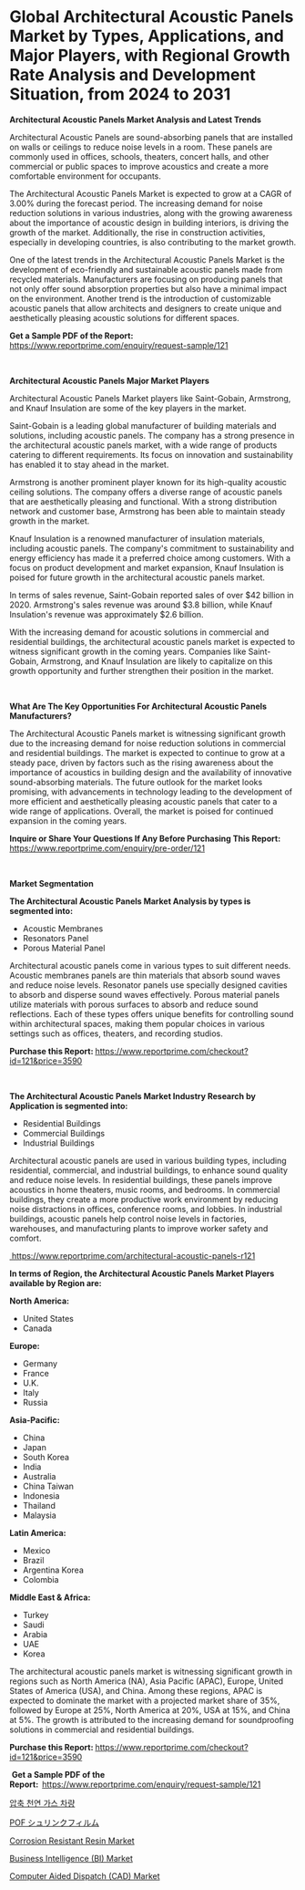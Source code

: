 <p><h1>Global Architectural Acoustic Panels Market by Types, Applications, and Major Players, with Regional Growth Rate Analysis and Development Situation, from 2024 to 2031</h1></p><p><strong>Architectural Acoustic Panels Market Analysis and Latest Trends</strong></p>
<p><p>Architectural Acoustic Panels are sound-absorbing panels that are installed on walls or ceilings to reduce noise levels in a room. These panels are commonly used in offices, schools, theaters, concert halls, and other commercial or public spaces to improve acoustics and create a more comfortable environment for occupants.</p><p>The Architectural Acoustic Panels Market is expected to grow at a CAGR of 3.00% during the forecast period. The increasing demand for noise reduction solutions in various industries, along with the growing awareness about the importance of acoustic design in building interiors, is driving the growth of the market. Additionally, the rise in construction activities, especially in developing countries, is also contributing to the market growth.</p><p>One of the latest trends in the Architectural Acoustic Panels Market is the development of eco-friendly and sustainable acoustic panels made from recycled materials. Manufacturers are focusing on producing panels that not only offer sound absorption properties but also have a minimal impact on the environment. Another trend is the introduction of customizable acoustic panels that allow architects and designers to create unique and aesthetically pleasing acoustic solutions for different spaces.</p></p>
<p><strong>Get a Sample PDF of the Report:&nbsp;</strong> <a href="https://www.reportprime.com/enquiry/request-sample/121">https://www.reportprime.com/enquiry/request-sample/121</a></p>
<p>&nbsp;</p>
<p><strong>Architectural Acoustic Panels Major Market Players</strong></p>
<p><p>Architectural Acoustic Panels Market players like Saint-Gobain, Armstrong, and Knauf Insulation are some of the key players in the market. </p><p>Saint-Gobain is a leading global manufacturer of building materials and solutions, including acoustic panels. The company has a strong presence in the architectural acoustic panels market, with a wide range of products catering to different requirements. Its focus on innovation and sustainability has enabled it to stay ahead in the market.</p><p>Armstrong is another prominent player known for its high-quality acoustic ceiling solutions. The company offers a diverse range of acoustic panels that are aesthetically pleasing and functional. With a strong distribution network and customer base, Armstrong has been able to maintain steady growth in the market.</p><p>Knauf Insulation is a renowned manufacturer of insulation materials, including acoustic panels. The company's commitment to sustainability and energy efficiency has made it a preferred choice among customers. With a focus on product development and market expansion, Knauf Insulation is poised for future growth in the architectural acoustic panels market.</p><p>In terms of sales revenue, Saint-Gobain reported sales of over $42 billion in 2020. Armstrong's sales revenue was around $3.8 billion, while Knauf Insulation's revenue was approximately $2.6 billion.</p><p>With the increasing demand for acoustic solutions in commercial and residential buildings, the architectural acoustic panels market is expected to witness significant growth in the coming years. Companies like Saint-Gobain, Armstrong, and Knauf Insulation are likely to capitalize on this growth opportunity and further strengthen their position in the market.</p></p>
<p>&nbsp;</p>
<p><strong>What Are The Key Opportunities For Architectural Acoustic Panels Manufacturers?</strong></p>
<p><p>The Architectural Acoustic Panels market is witnessing significant growth due to the increasing demand for noise reduction solutions in commercial and residential buildings. The market is expected to continue to grow at a steady pace, driven by factors such as the rising awareness about the importance of acoustics in building design and the availability of innovative sound-absorbing materials. The future outlook for the market looks promising, with advancements in technology leading to the development of more efficient and aesthetically pleasing acoustic panels that cater to a wide range of applications. Overall, the market is poised for continued expansion in the coming years.</p></p>
<p><strong>Inquire or Share Your Questions If Any Before Purchasing This Report:</strong> <a href="https://www.reportprime.com/enquiry/pre-order/121">https://www.reportprime.com/enquiry/pre-order/121</a></p>
<p>&nbsp;</p>
<p><strong>Market Segmentation</strong></p>
<p><strong>The Architectural Acoustic Panels Market Analysis by types is segmented into:</strong></p>
<p><ul><li>Acoustic Membranes</li><li>Resonators Panel</li><li>Porous Material Panel</li></ul></p>
<p><p>Architectural acoustic panels come in various types to suit different needs. Acoustic membranes panels are thin materials that absorb sound waves and reduce noise levels. Resonator panels use specially designed cavities to absorb and disperse sound waves effectively. Porous material panels utilize materials with porous surfaces to absorb and reduce sound reflections. Each of these types offers unique benefits for controlling sound within architectural spaces, making them popular choices in various settings such as offices, theaters, and recording studios.</p></p>
<p><strong>Purchase this Report:&nbsp;</strong><a href="https://www.reportprime.com/checkout?id=121&price=3590">https://www.reportprime.com/checkout?id=121&price=3590</a></p>
<p>&nbsp;</p>
<p><strong>The Architectural Acoustic Panels Market Industry Research by Application is segmented into:</strong></p>
<p><ul><li>Residential Buildings</li><li>Commercial Buildings</li><li>Industrial Buildings</li></ul></p>
<p><p>Architectural acoustic panels are used in various building types, including residential, commercial, and industrial buildings, to enhance sound quality and reduce noise levels. In residential buildings, these panels improve acoustics in home theaters, music rooms, and bedrooms. In commercial buildings, they create a more productive work environment by reducing noise distractions in offices, conference rooms, and lobbies. In industrial buildings, acoustic panels help control noise levels in factories, warehouses, and manufacturing plants to improve worker safety and comfort.</p></p>
<p><a href="https://www.reportprime.com/architectural-acoustic-panels-r121">&nbsp;https://www.reportprime.com/architectural-acoustic-panels-r121</a></p>
<p><strong>In terms of Region, the Architectural Acoustic Panels Market Players available by Region are:</strong></p>
<p>
    <p> <strong> North America: </strong>
        <ul>
            <li>United States</li>
            <li>Canada</li>
        </ul>
        </p> 
    <p> <strong> Europe: </strong>
        <ul>
            <li>Germany</li>
            <li>France</li>
            <li>U.K.</li>
            <li>Italy</li>
            <li>Russia</li>
        </ul>
        </p> 
    <p> <strong> Asia-Pacific: </strong>
        <ul>
            <li>China</li>
            <li>Japan</li>
            <li>South Korea</li>
            <li>India</li>
            <li>Australia</li>
            <li>China Taiwan</li>
            <li>Indonesia</li>
            <li>Thailand</li>
            <li>Malaysia</li>
        </ul>
        </p> 
    <p> <strong> Latin America: </strong>
        <ul>
            <li>Mexico</li>
            <li>Brazil</li>
            <li>Argentina Korea</li>
            <li>Colombia</li>
        </ul>
        </p> 
    <p> <strong> Middle East & Africa: </strong>
        <ul>
            <li>Turkey</li>
            <li>Saudi</li>
            <li>Arabia</li>
            <li>UAE</li>
            <li>Korea</li>
        </ul>
    </p>
    </p>
<p><p>The architectural acoustic panels market is witnessing significant growth in regions such as North America (NA), Asia Pacific (APAC), Europe, United States of America (USA), and China. Among these regions, APAC is expected to dominate the market with a projected market share of 35%, followed by Europe at 25%, North America at 20%, USA at 15%, and China at 5%. The growth is attributed to the increasing demand for soundproofing solutions in commercial and residential buildings.</p></p>
<p><strong>Purchase this Report: </strong><a href="https://www.reportprime.com/checkout?id=121&price=3590">https://www.reportprime.com/checkout?id=121&price=3590</a></p>
<p>&nbsp;<strong>Get a Sample PDF of the Report:&nbsp;&nbsp;</strong><a href="https://www.reportprime.com/enquiry/request-sample/121">https://www.reportprime.com/enquiry/request-sample/121</a></p>
<p><strong></strong></p>
<p><p><a href="https://medium.com/@travisohan56562023/%EA%B8%80%EB%A1%9C%EB%B2%8C-%EC%95%95%EC%B6%95%EC%B2%9C%EC%97%B0%EA%B0%80%EC%8A%A4-%EC%B0%A8%EB%9F%89-%EC%8B%9C%EC%9E%A5-%EC%9D%91%EC%9A%A9-%EC%B5%9C%EC%A2%85-%EC%82%AC%EC%9A%A9-%EC%82%B0%EC%97%85-%EC%9C%A0%ED%98%95-%EC%9E%A5%EB%B9%84-%EB%B0%8F-%EC%A7%80%EC%97%AD%EC%97%90-%EC%B4%88%EC%A0%90%EC%9D%84-%EB%A7%9E%EC%B6%98-%EB%B6%84%EC%84%9D-%EB%B0%8F-%EC%98%88%EC%B8%A1-2024-2031-9638b94b3a44">압축 천연 가스 차량</a></p><p><a href="https://medium.com/@dylanwright66/%E3%82%B0%E3%83%AD%E3%83%BC%E3%83%90%E3%83%ABpof%E7%B8%AE%E5%B0%8F%E3%83%95%E3%82%A3%E3%83%AB%E3%83%A0%E5%B8%82%E5%A0%B4%E3%81%AE%E7%8A%B6%E6%B3%81-2024%E5%B9%B4-2031%E5%B9%B4-%E3%81%8A%E3%82%88%E3%81%B3%E5%9C%B0%E5%9F%9F-%E8%A3%BD%E5%93%81-%E6%9C%80%E7%B5%82%E4%BD%BF%E7%94%A8%E9%80%94%E3%81%AB%E3%82%88%E3%82%8B%E4%BA%88%E6%B8%AC-29448d15e1c6">POF シュリンクフィルム</a></p><p><a href="https://github.com/nathandecarvalho/Market-Research-Report-List-4/blob/main/corrosion-resistant-resin-market.md">Corrosion Resistant Resin Market</a></p><p><a href="https://www.linkedin.com/pulse/business-intelligence-bi-market-size-growth-industry-analysis-uklee">Business Intelligence (BI) Market</a></p><p><a href="https://www.linkedin.com/pulse/insights-computer-aided-dispatch-cad-industry-market-financial-caeoe">Computer Aided Dispatch (CAD) Market</a></p></p>